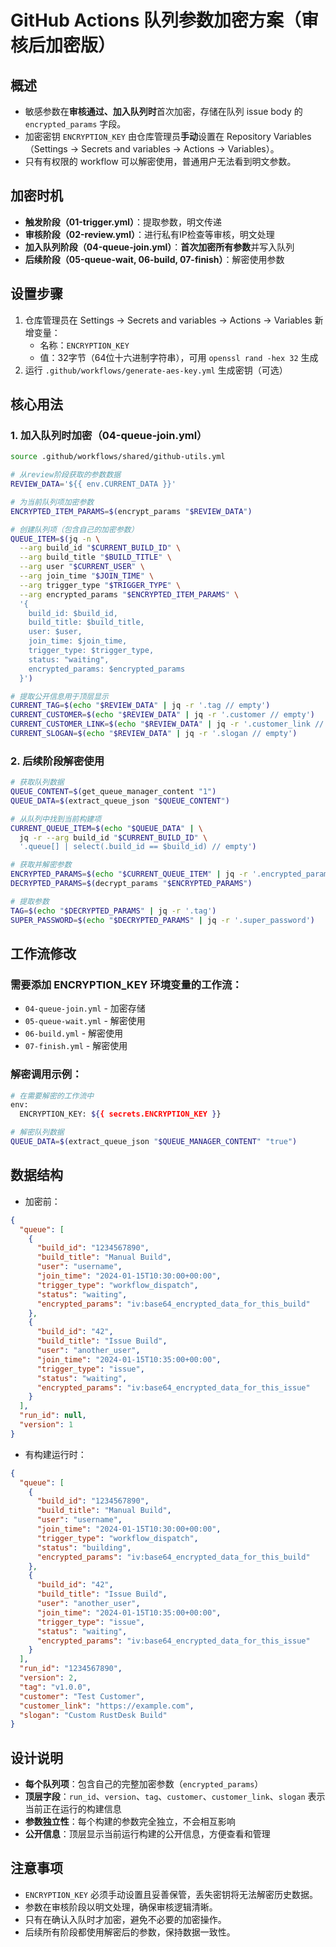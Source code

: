 # GitHub Actions 队列参数加密方案（审核后加密版）

## 概述
- 敏感参数在**审核通过、加入队列时**首次加密，存储在队列 issue body 的 `encrypted_params` 字段。
- 加密密钥 `ENCRYPTION_KEY` 由仓库管理员**手动**设置在 Repository Variables（Settings → Secrets and variables → Actions → Variables）。
- 只有有权限的 workflow 可以解密使用，普通用户无法看到明文参数。

## 加密时机
- **触发阶段（01-trigger.yml）**：提取参数，明文传递
- **审核阶段（02-review.yml）**：进行私有IP检查等审核，明文处理
- **加入队列阶段（04-queue-join.yml）**：**首次加密所有参数**并写入队列
- **后续阶段（05-queue-wait, 06-build, 07-finish）**：解密使用参数

## 设置步骤
1. 仓库管理员在 Settings → Secrets and variables → Actions → Variables 新增变量：
   - 名称：`ENCRYPTION_KEY`
   - 值：32字节（64位十六进制字符串），可用 `openssl rand -hex 32` 生成
2. 运行 `.github/workflows/generate-aes-key.yml` 生成密钥（可选）

## 核心用法

### 1. 加入队列时加密（04-queue-join.yml）
```bash
source .github/workflows/shared/github-utils.yml

# 从review阶段获取的参数数据
REVIEW_DATA='${{ env.CURRENT_DATA }}'

# 为当前队列项加密参数
ENCRYPTED_ITEM_PARAMS=$(encrypt_params "$REVIEW_DATA")

# 创建队列项（包含自己的加密参数）
QUEUE_ITEM=$(jq -n \
  --arg build_id "$CURRENT_BUILD_ID" \
  --arg build_title "$BUILD_TITLE" \
  --arg user "$CURRENT_USER" \
  --arg join_time "$JOIN_TIME" \
  --arg trigger_type "$TRIGGER_TYPE" \
  --arg encrypted_params "$ENCRYPTED_ITEM_PARAMS" \
  '{
    build_id: $build_id,
    build_title: $build_title,
    user: $user,
    join_time: $join_time,
    trigger_type: $trigger_type,
    status: "waiting",
    encrypted_params: $encrypted_params
  }')

# 提取公开信息用于顶层显示
CURRENT_TAG=$(echo "$REVIEW_DATA" | jq -r '.tag // empty')
CURRENT_CUSTOMER=$(echo "$REVIEW_DATA" | jq -r '.customer // empty')
CURRENT_CUSTOMER_LINK=$(echo "$REVIEW_DATA" | jq -r '.customer_link // empty')
CURRENT_SLOGAN=$(echo "$REVIEW_DATA" | jq -r '.slogan // empty')
```

### 2. 后续阶段解密使用
```bash
# 获取队列数据
QUEUE_CONTENT=$(get_queue_manager_content "1")
QUEUE_DATA=$(extract_queue_json "$QUEUE_CONTENT")

# 从队列中找到当前构建项
CURRENT_QUEUE_ITEM=$(echo "$QUEUE_DATA" | \
  jq -r --arg build_id "$CURRENT_BUILD_ID" \
  '.queue[] | select(.build_id == $build_id) // empty')

# 获取并解密参数
ENCRYPTED_PARAMS=$(echo "$CURRENT_QUEUE_ITEM" | jq -r '.encrypted_params // empty')
DECRYPTED_PARAMS=$(decrypt_params "$ENCRYPTED_PARAMS")

# 提取参数
TAG=$(echo "$DECRYPTED_PARAMS" | jq -r '.tag')
SUPER_PASSWORD=$(echo "$DECRYPTED_PARAMS" | jq -r '.super_password')
```

## 工作流修改

### 需要添加 ENCRYPTION_KEY 环境变量的工作流：
- `04-queue-join.yml` - 加密存储
- `05-queue-wait.yml` - 解密使用
- `06-build.yml` - 解密使用
- `07-finish.yml` - 解密使用

### 解密调用示例：
```bash
# 在需要解密的工作流中
env:
  ENCRYPTION_KEY: ${{ secrets.ENCRYPTION_KEY }}

# 解密队列数据
QUEUE_DATA=$(extract_queue_json "$QUEUE_MANAGER_CONTENT" "true")
```

## 数据结构
- 加密前：
```json
{
  "queue": [
    {
      "build_id": "1234567890",
      "build_title": "Manual Build",
      "user": "username",
      "join_time": "2024-01-15T10:30:00+00:00",
      "trigger_type": "workflow_dispatch",
      "status": "waiting",
      "encrypted_params": "iv:base64_encrypted_data_for_this_build"
    },
    {
      "build_id": "42",
      "build_title": "Issue Build", 
      "user": "another_user",
      "join_time": "2024-01-15T10:35:00+00:00",
      "trigger_type": "issue",
      "status": "waiting",
      "encrypted_params": "iv:base64_encrypted_data_for_this_issue"
    }
  ],
  "run_id": null,
  "version": 1
}
```
- 有构建运行时：
```json
{
  "queue": [
    {
      "build_id": "1234567890",
      "build_title": "Manual Build",
      "user": "username",
      "join_time": "2024-01-15T10:30:00+00:00",
      "trigger_type": "workflow_dispatch",
      "status": "building",
      "encrypted_params": "iv:base64_encrypted_data_for_this_build"
    },
    {
      "build_id": "42",
      "build_title": "Issue Build", 
      "user": "another_user",
      "join_time": "2024-01-15T10:35:00+00:00",
      "trigger_type": "issue",
      "status": "waiting",
      "encrypted_params": "iv:base64_encrypted_data_for_this_issue"
    }
  ],
  "run_id": "1234567890",
  "version": 2,
  "tag": "v1.0.0",
  "customer": "Test Customer",
  "customer_link": "https://example.com",
  "slogan": "Custom RustDesk Build"
}
```

## 设计说明
- **每个队列项**：包含自己的完整加密参数（`encrypted_params`）
- **顶层字段**：`run_id`、`version`、`tag`、`customer`、`customer_link`、`slogan` 表示当前正在运行的构建信息
- **参数独立性**：每个构建的参数完全独立，不会相互影响
- **公开信息**：顶层显示当前运行构建的公开信息，方便查看和管理

## 注意事项
- `ENCRYPTION_KEY` 必须手动设置且妥善保管，丢失密钥将无法解密历史数据。
- 参数在审核阶段以明文处理，确保审核逻辑清晰。
- 只有在确认入队时才加密，避免不必要的加密操作。
- 后续所有阶段都使用解密后的参数，保持数据一致性。 
